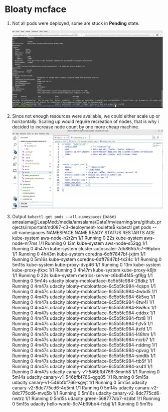 # Bloaty mcface

1. Not all pods were deployed, some are stuck in **Pending** state.

     ![](images/sre3-step4-deployment-issue.png)

2. Since not enough resources were available, we could either scale up or horizontally. Scaling up would require recreation of nodes, that is why i decided to increase node count by one more cheap machine.
    ![](images/sre3-step4-deployment-fix-issue.png)

3. Output `kubectl get pods --all-namespaces`
(base) amsalama@LeapMed:/media/amsalama/Data1/mylearning/sre/github_projects/important/nd087-c3-deployment-roulette$ kubectl get pods --all-namespaces
NAMESPACE     NAME                                  READY   STATUS    RESTARTS   AGE
kube-system   aws-node-n2r2m                        1/1     Running   0          22s
kube-system   aws-node-nr7ms                        1/1     Running   0          13m
kube-system   aws-node-s52qg                        1/1     Running   0          4h47m
kube-system   cluster-autoscaler-7db86557c7-96pbm   1/1     Running   0          4h43m
kube-system   coredns-6dff7847bf-jxjtm              1/1     Running   0          5m16s
kube-system   coredns-6dff7847bf-tx24c              1/1     Running   0          5m15s
kube-system   kube-proxy-dvp46                      1/1     Running   0          13m
kube-system   kube-proxy-jtkxc                      1/1     Running   0          4h47m
kube-system   kube-proxy-k6jtr                      1/1     Running   0          22s
kube-system   metrics-server-c6bd54f45-gf9jg        1/1     Running   0          5m14s
udacity       bloaty-mcbloatface-6c5b5fc984-26dkz   1/1     Running   0          4m47s
udacity       bloaty-mcbloatface-6c5b5fc984-4qspn   1/1     Running   0          4m47s
udacity       bloaty-mcbloatface-6c5b5fc984-4wbd5   1/1     Running   0          4m47s
udacity       bloaty-mcbloatface-6c5b5fc984-6k5vq   1/1     Running   0          4m47s
udacity       bloaty-mcbloatface-6c5b5fc984-8tw4l   1/1     Running   0          4m47s
udacity       bloaty-mcbloatface-6c5b5fc984-8w9cx   1/1     Running   0          4m47s
udacity       bloaty-mcbloatface-6c5b5fc984-cddxx   1/1     Running   0          4m47s
udacity       bloaty-mcbloatface-6c5b5fc984-ftxt8   1/1     Running   0          4m47s
udacity       bloaty-mcbloatface-6c5b5fc984-hjtv5   1/1     Running   0          4m47s
udacity       bloaty-mcbloatface-6c5b5fc984-jtxfd   1/1     Running   0          4m47s
udacity       bloaty-mcbloatface-6c5b5fc984-l48hm   1/1     Running   0          4m47s
udacity       bloaty-mcbloatface-6c5b5fc984-ncrb7   1/1     Running   0          4m47s
udacity       bloaty-mcbloatface-6c5b5fc984-nddmg   1/1     Running   0          4m47s
udacity       bloaty-mcbloatface-6c5b5fc984-qpvxg   1/1     Running   0          4m47s
udacity       bloaty-mcbloatface-6c5b5fc984-smdtb   1/1     Running   0          4m47s
udacity       bloaty-mcbloatface-6c5b5fc984-ttb5f   1/1     Running   0          4m47s
udacity       bloaty-mcbloatface-6c5b5fc984-xs4tl   1/1     Running   0          4m47s
udacity       canary-v1-546bfbf766-8mmh8            1/1     Running   0          5m14s
udacity       canary-v1-546bfbf766-qgq85            1/1     Running   0          5m15s
udacity       canary-v1-546bfbf766-sgvjt            1/1     Running   0          5m15s
udacity       canary-v2-8dc775cd6-4q5mt             1/1     Running   0          5m14s
udacity       canary-v2-8dc775cd6-mvq5b             1/1     Running   0          5m16s
udacity       canary-v2-8dc775cd6-nwtrz             1/1     Running   0          5m15s
udacity       green-568777db7-nzdbt                 1/1     Running   0          5m15s
udacity       hello-world-6c74b69bb4-fcbjj          1/1     Running   0          5m15s
